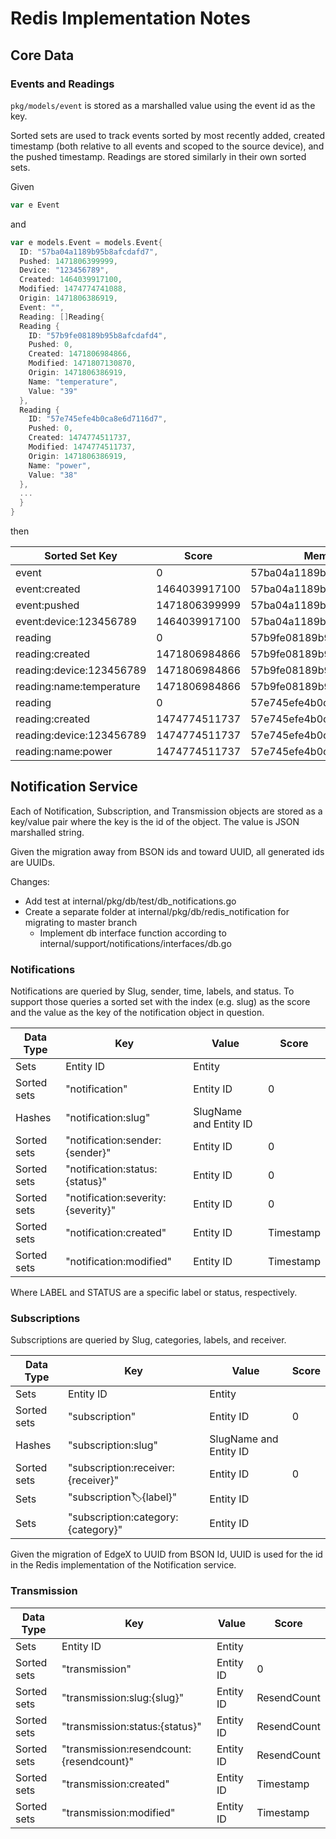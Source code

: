 # Redis Implementation Notes

## Core Data

### Events and Readings

`pkg/models/event` is stored as a marshalled value using the event id as the key.

Sorted sets are used to track events sorted by most recently added, created timestamp (both relative to all events and scoped to the source device), and the pushed timestamp. Readings are stored similarly in their own sorted sets.

Given

```go
var e Event
```

and

```go
var e models.Event = models.Event{
  ID: "57ba04a1189b95b8afcdafd7",
  Pushed: 1471806399999,
  Device: "123456789",
  Created: 1464039917100,
  Modified: 1474774741088,
  Origin: 1471806386919,
  Event: "",
  Reading: []Reading{
  Reading {
    ID: "57b9fe08189b95b8afcdafd4",
    Pushed: 0,
    Created: 1471806984866,
    Modified: 1471807130870,
    Origin: 1471806386919,
    Name: "temperature",
    Value: "39"
  },
  Reading {
    ID: "57e745efe4b0ca8e6d7116d7",
    Pushed: 0,
    Created: 1474774511737,
    Modified: 1474774511737,
    Origin: 1471806386919,
    Name: "power",
    Value: "38"
  },
  ...
  }
}
```

then

| Sorted Set Key           | Score         | Member                   |
| ------------------------ | ------------- | ------------------------ |
| event                    | 0             | 57ba04a1189b95b8afcdafd7 |
| event:created            | 1464039917100 | 57ba04a1189b95b8afcdafd7 |
| event:pushed             | 1471806399999 | 57ba04a1189b95b8afcdafd7 |
| event:device:123456789   | 1464039917100 | 57ba04a1189b95b8afcdafd7 |
| reading                  | 0             | 57b9fe08189b95b8afcdafd4 |
| reading:created          | 1471806984866 | 57b9fe08189b95b8afcdafd4 |
| reading:device:123456789 | 1471806984866 | 57b9fe08189b95b8afcdafd4 |
| reading:name:temperature | 1471806984866 | 57b9fe08189b95b8afcdafd4 |
| reading                  | 0             | 57e745efe4b0ca8e6d7116d7 |
| reading:created          | 1474774511737 | 57e745efe4b0ca8e6d7116d7 |
| reading:device:123456789 | 1474774511737 | 57e745efe4b0ca8e6d7116d7 |
| reading:name:power       | 1474774511737 | 57e745efe4b0ca8e6d7116d7 |

## Notification Service

Each of Notification, Subscription, and Transmission objects are stored as a key/value pair where the key is the id of the object.  The value is JSON marshalled string.

Given the migration away from BSON ids and toward UUID, all generated ids are UUIDs.

Changes:
* Add test at internal/pkg/db/test/db_notifications.go
* Create a separate folder at internal/pkg/db/redis_notification for migrating to master branch
    * Implement db interface function according to internal/support/notifications/interfaces/db.go

### Notifications

Notifications are queried by Slug, sender, time, labels, and status. To support those queries a sorted set with the index (e.g. slug) as the score and the value as the key of the notification object in question.

| Data Type   | Key                                | Value                  |  Score    |
|-------------|------------------------------------|------------------------|-----------|
| Sets        | Entity ID                          | Entity                 |           |  
| Sorted sets | "notification"                     | Entity ID              | 0         |
| Hashes      | "notification:slug"                | SlugName and Entity ID |           |
| Sorted sets | "notification:sender:{sender}"     | Entity ID              | 0         |
| Sorted sets | "notification:status:{status}"     | Entity ID              | 0         |
| Sorted sets | "notification:severity:{severity}" | Entity ID              | 0         |
| Sorted sets | "notification:created"             | Entity ID              | Timestamp |
| Sorted sets | "notification:modified"            | Entity ID              | Timestamp |

Where LABEL and STATUS are a specific label or status, respectively.

### Subscriptions

Subscriptions are queried by Slug, categories, labels, and receiver.

| Data Type   | Key                                | Value                  |  Score    |
|-------------|------------------------------------|------------------------|-----------|
| Sets        | Entity ID                          | Entity                 |           |  
| Sorted sets | "subscription"                     | Entity ID              | 0         |
| Hashes      | "subscription:slug"                | SlugName and Entity ID |           |
| Sorted sets | "subscription:receiver:{receiver}" | Entity ID              | 0         |
| Sets        | "subscription:label:{label}"       | Entity ID              |           |
| Sets        | "subscription:category:{category}" | Entity ID              |           |

Given the migration of EdgeX to UUID from BSON Id, UUID is used for the id in the Redis implementation of the Notification service.

### Transmission

| Data Type   | Key                                      | Value                  |  Score      |
|-------------|------------------------------------------|------------------------|-------------|
| Sets        | Entity ID                                | Entity                 |             |  
| Sorted sets | "transmission"                           | Entity ID              | 0           |
| Sorted sets | "transmission:slug:{slug}"               | Entity ID              | ResendCount |
| Sorted sets | "transmission:status:{status}"           | Entity ID              | ResendCount |
| Sorted sets | "transmission:resendcount:{resendcount}" | Entity ID              | ResendCount |
| Sorted sets | "transmission:created"                   | Entity ID              | Timestamp   |
| Sorted sets | "transmission:modified"                  | Entity ID              | Timestamp   |


